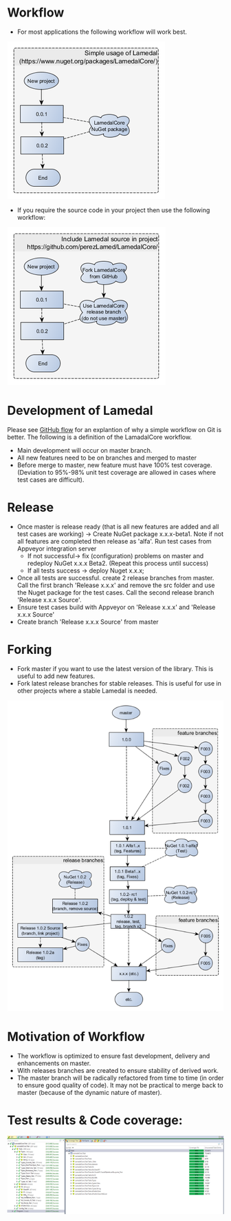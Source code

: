 # Workflow
* For most applications the following workflow will work best.

![Kiku](/src/Designs/Lamedal_Usage_Workflow1.png)

* If you require the source code in your project then use the following workflow:

![Kiku](/src/Designs/Lamedal_Usage_Workflow2.png)

# Development of Lamedal
Please see [GitHub flow](http://scottchacon.com/2011/08/31/github-flow.html) for an explantion of why a simple workflow on Git is better. The following is a definition of the LamadalCore workflow. 

* Main development will occur on master branch.
* All new features need to be on branches and merged to master 
* Before merge to master, new feature must have 100% test coverage. (Deviation to 95%-98% unit test coverage are allowed in cases where test cases are difficult).  

# Release
* Once master is release ready (that is all new features are added and all test cases are working) -> Create NuGet package x.x.x-beta1. Note if not all features are completed then release as 'alfa'. Run test cases from Appveyor integration server
  + If not successful-> fix (configuration) problems on master and redeploy NuGet x.x.x Beta2. (Repeat this process until success)
  + If all tests success -> deploy Nuget x.x.x; 
* Once all tests are successful. create 2 release branches from master. Call the first branch 'Release x.x.x' and remove the src folder and use the Nuget package for the test cases. Call the second release branch 'Release x.x.x Source'.
* Ensure test cases build with Appveyor on 'Release x.x.x' and 'Release x.x.x Source'
* Create branch 'Release x.x.x Source' from master

# Forking
* Fork master if you want to use the latest version of the library. This is useful to add new features.
* Fork latest release branches for stable releases. This is useful for use in other projects where a stable Lamedal is needed.

![Kiku](/src/Designs/Lamedal_Workflow.png)

# Motivation of Workflow
* The workflow is optimized to ensure fast development, delivery and enhancements on master.
* With releases branches are created to ensure stability of derived work.
* The master branch will be radically refactored from time to time (in order to ensure good quality of code). It may not be practical to merge back to master (because of the dynamic nature of master).

# Test results & Code coverage: 
![Kiku](/pics/TestCoverage.png)

